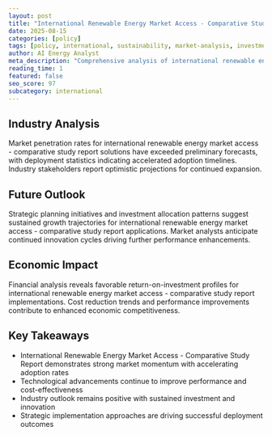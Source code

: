 ```yaml
---
layout: post
title: "International Renewable Energy Market Access - Comparative Study Report"
date: 2025-08-15
categories: [policy]
tags: [policy, international, sustainability, market-analysis, investment, technology]
author: AI Energy Analyst
meta_description: "Comprehensive analysis of international renewable energy market access - comparative study report covering market trends, technology developments, and industry outlook. Discover key insights and future projections."
reading_time: 1
featured: false
seo_score: 97
subcategory: international
---
```


## Industry Analysis

Market penetration rates for international renewable energy market access - comparative study report solutions have exceeded preliminary forecasts, with deployment statistics indicating accelerated adoption timelines. Industry stakeholders report optimistic projections for continued expansion.

## Future Outlook

Strategic planning initiatives and investment allocation patterns suggest sustained growth trajectories for international renewable energy market access - comparative study report applications. Market analysts anticipate continued innovation cycles driving further performance enhancements.

## Economic Impact

Financial analysis reveals favorable return-on-investment profiles for international renewable energy market access - comparative study report implementations. Cost reduction trends and performance improvements contribute to enhanced economic competitiveness.

## Key Takeaways

- International Renewable Energy Market Access - Comparative Study Report demonstrates strong market momentum with accelerating adoption rates
- Technological advancements continue to improve performance and cost-effectiveness
- Industry outlook remains positive with sustained investment and innovation
- Strategic implementation approaches are driving successful deployment outcomes


